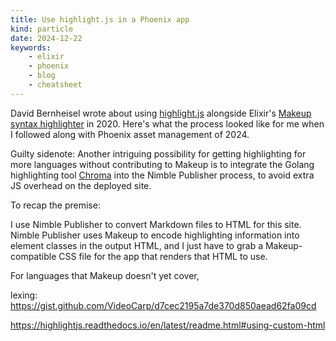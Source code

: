 ```yaml
---
title: Use highlight.js in a Phoenix app
kind: particle
date: 2024-12-22
keywords: 
    - elixir
    - phoenix
    - blog
    - cheatsheet
---
```


David Bernheisel wrote about using [highlight.js](https://highlightjs.org/) alongside Elixir's [Makeup syntax highlighter](https://github.com/elixir-makeup/makeup) in 2020. Here's what the process looked like for me when I followed along with Phoenix asset management of 2024.


<!-- sidenote -->
Guilty sidenote: Another intriguing possibility for getting highlighting for more languages without contributing to Makeup is to integrate the Golang highlighting tool [Chroma](https://github.com/alecthomas/chroma) into the Nimble Publisher process, to avoid extra JS overhead on the deployed site.
<!-- /sidenote -->


To recap the premise:

I use Nimble Publisher to convert Markdown files to HTML for this site. Nimble Publisher uses Makeup to encode highlighting information into element classes in the output HTML, and I just have to grab a Makeup-compatible CSS file for the app that renders that HTML to use.

For languages that Makeup doesn't yet cover, 

lexing: https://gist.github.com/VideoCarp/d7cec2195a7de370d850aead62fa09cd

https://highlightjs.readthedocs.io/en/latest/readme.html#using-custom-html